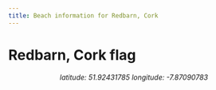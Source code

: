 ```yaml
---
title: Beach information for Redbarn, Cork
---
```

# Redbarn, Cork <span class="material-icons" color="blue">flag</span>

<div align="center"><i>latitude: 51.92431785 longitude: -7.87090783</i></div>